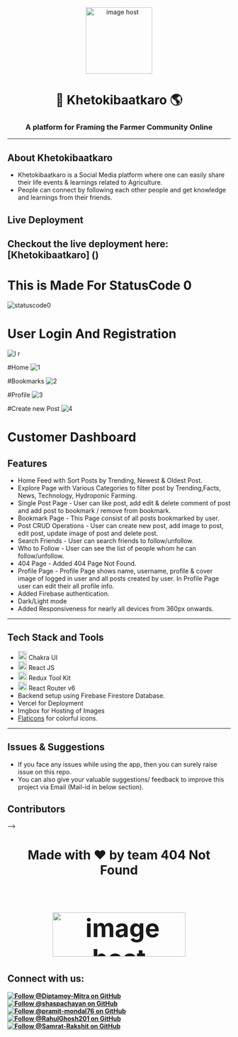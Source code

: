 <div align="center">
 <a href="https://imgbox.com/F88jY6rc" target="_blank"><img src="https://thumbs2.imgbox.com/21/ff/F88jY6rc_t.png" alt="image host" width="150" height="150"/></a>
 
# 🌱 Khetokibaatkaro 🌎


### A platform for Framing the Farmer Community Online

 </div>

---

## About Khetokibaatkaro

- Khetokibaatkaro is a Social Media platform where one can easily share their life events & learnings related to Agriculture.
- People can connect by following each other people and get knowledge and learnings from their friends.

## Live Deployment

Checkout the live deployment here: [Khetokibaatkaro] ()
---

# This is Made For StatusCode 0
![statuscode0](https://github.com/RahulGhosh201/Khetokibaatkaro/assets/99985624/99cab659-2496-431e-82a1-11c3dfea952e)
 
# User Login And Registration
![l r](https://github.com/RahulGhosh201/Khetokibaatkaro/assets/99985624/2f5c8cc4-aa04-45de-aeee-91cb80bb079a)

#Home
![1](https://github.com/Diptamoy-Mitra/Khetokibaatkaro/assets/95114633/a14f463f-745d-4ada-9e63-8e6f7c3d6fd7)

#Bookmarks
![2](https://github.com/Diptamoy-Mitra/Khetokibaatkaro/assets/95114633/af0a6202-a475-4110-a6be-1dd542e6a4f9)

#Profile
![3](https://github.com/Diptamoy-Mitra/Khetokibaatkaro/assets/95114633/f25ddc56-a1e9-47c1-87ef-8098872c7821)

#Create new Post
![4](https://github.com/Diptamoy-Mitra/Khetokibaatkaro/assets/95114633/2bbe3d75-e2c7-43d6-9f40-239f878ba24d)





# Customer Dashboard

## Features

- Home Feed with Sort Posts by Trending, Newest & Oldest Post.
- Explore Page with Various Categories to filter post by Trending,Facts, News, Technology, Hydroponic Farming.
- Single Post Page - User can like post, add edit & delete comment of post and add post to bookmark / remove from bookmark.
- Bookmark Page - This Page consist of all posts bookmarked by user.
- Post CRUD Operations - User can create new post, add image to post, edit post, update image of post and delete post.
- Search Friends - User can search friends to follow/unfollow.
- Who to Follow - User can see the list of people whom he can follow/unfollow.
- 404 Page - Added 404 Page Not Found.
- Profile Page - Profile Page shows name, username, profile & cover image of logged in user and all posts created by user. In Profile Page user can edit their all profile info.
- Added Firebase authentication.
- Dark/Light mode
- Added Responsiveness for nearly all devices from 360px onwards.



---

## Tech Stack and Tools

- <a href="https://imgbox.com/xOCdKIfM" target="_blank"><img src="https://thumbs2.imgbox.com/42/06/xOCdKIfM_t.jpg" alt="image host" height="20" width="20"/></a> 
 Chakra UI
- <a href="https://imgbox.com/zT7ESRKN" target="_blank"><img src="https://thumbs2.imgbox.com/7f/f3/zT7ESRKN_t.png" alt="image host" height="20" width="20"/></a> React JS
- <a href="https://imgbox.com/S6rlslmH" target="_blank"><img src="https://thumbs2.imgbox.com/1f/6a/S6rlslmH_t.png" alt="image host" height="20" width="20"/></a> Redux Tool Kit
- <a href="https://imgbox.com/LVagGKTx" target="_blank"><img src="https://thumbs2.imgbox.com/13/0f/LVagGKTx_t.jpg" alt="image host" height="20" width="20"/></a> React Router v6
- Backend setup using Firebase Firestore Database.
- Vercel for Deployment
- Imgbox for Hosting of Images
- [Flaticons](https://www.flaticon.com/) for colorful icons.


---

## Issues & Suggestions

- If you face any issues while using the app, then you can surely raise issue on this repo.
- You can also give your valuable suggestions/ feedback to improve this project via Email (Mail-id in below section).
## Contributors
<!--<div>
<h1 align="center">
 <b>Made with ❤️ by team 404 Not Found
<!-- [<img src="contributor1.jpg" width="50" height="50" alt="Contributor 1">](https://github.com/Contributor1)
  -->

<!--   <img src="https://thumbs2.imgbox.com/e3/72/yuv9J5TJ_t.png" alt="image host"/> -->

  


</div>-->
<br>
<div>
<h1 align="center">
 <b>Made with ❤️ by team 404 Not Found
<h1>
<!-- <a href="https://github.com/Diptamoy-Mitra/Khetokibaatkaro/contributors">
  <img src="https://contrib.rocks/image?repo=https://imgbox.com/aRpd69DG&&max=817" />
</a> -->
 <a href="https://imgbox.com/aRpd69DG" target="_blank"><img src="https://thumbs2.imgbox.com/5a/10/aRpd69DG_t.png" alt="image host" height="100" width="300"/></a>
</div>


## Connect with us:
<!-- <p align="left">
<a href = "mailto: kedar.kulkarni12@gmail.com" target="blank"><img src="https://img.shields.io/badge/Gmail-D14836?style=for-the-badge&logo=gmail&logoColor=white" alt="gmail" /></a>

</p> -->
<p>
<a href="https://github.com/Diptamoy-Mitra">
  <img src="https://img.shields.io/github/followers/Diptamoy-Mitra?label=Follow%20%40Diptamoy-Mitra&style=social" alt="Follow @Diptamoy-Mitra on GitHub">
</a>
<a href="https://github.com/shaspachayan">
  <img src="https://img.shields.io/github/followers/shaspachayan?label=Follow%20%40shaspachayan&style=social" alt="Follow @shaspachayan on GitHub">
</a>
 <a href="https://github.com/pramit-mondal76">
  <img src="https://img.shields.io/github/followers/pramit-mondal76?label=Follow%20%40pramit-mondal76&style=social" alt="Follow @pramit-mondal76 on GitHub">
</a>
<a href="https://github.com/RahulGhosh201">
  <img src="https://img.shields.io/github/followers/RahulGhosh201?label=Follow%20%40RahulGhosh201e&style=social" alt="Follow @RahulGhosh201 on GitHub">
</a>

<a href="https://github.com/Samrat-Rakshit">
  <img src="https://img.shields.io/github/followers/Samrat-Rakshit?label=Follow%20%40Samrat-Rakshit&style=social" alt="Follow @Samrat-Rakshit on GitHub">
</a>
</p>


